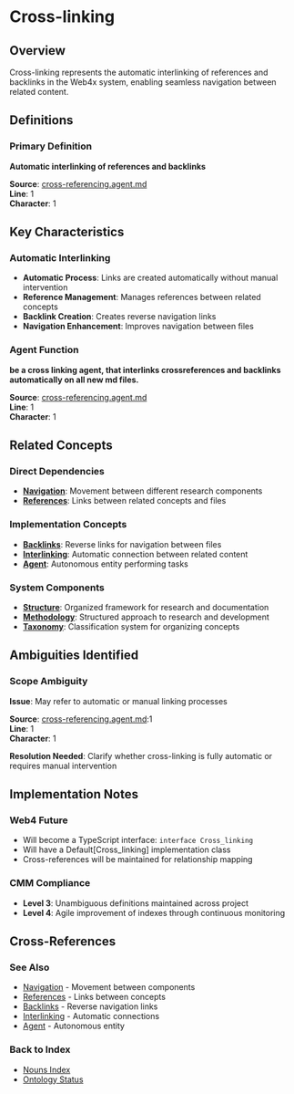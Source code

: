 # Cross-linking

## Overview
Cross-linking represents the automatic interlinking of references and backlinks in the Web4x system, enabling seamless navigation between related content.

## Definitions

### Primary Definition
**Automatic interlinking of references and backlinks**

**Source**: [cross-referencing.agent.md](../../Ontology.md/cross-referencing.agent.md)  
**Line**: 1  
**Character**: 1

## Key Characteristics

### Automatic Interlinking
- **Automatic Process**: Links are created automatically without manual intervention
- **Reference Management**: Manages references between related concepts
- **Backlink Creation**: Creates reverse navigation links
- **Navigation Enhancement**: Improves navigation between files

### Agent Function
**be a cross linking agent, that interlinks crossreferences and backlinks automatically on all new md files.**

**Source**: [cross-referencing.agent.md](../../Ontology.md/cross-referencing.agent.md)  
**Line**: 1  
**Character**: 1

## Related Concepts

### Direct Dependencies
- **[Navigation](#navigation)**: Movement between different research components
- **[References](#references)**: Links between related concepts and files

### Implementation Concepts
- **[Backlinks](#backlinks)**: Reverse links for navigation between files
- **[Interlinking](#interlinking)**: Automatic connection between related content
- **[Agent](#agent)**: Autonomous entity performing tasks

### System Components
- **[Structure](#structure)**: Organized framework for research and documentation
- **[Methodology](#methodology)**: Structured approach to research and development
- **[Taxonomy](#taxonomy)**: Classification system for organizing concepts

## Ambiguities Identified

### Scope Ambiguity
**Issue**: May refer to automatic or manual linking processes

**Source**: [cross-referencing.agent.md](../../Ontology.md/cross-referencing.agent.md):1  
**Line**: 1  
**Character**: 1

**Resolution Needed**: Clarify whether cross-linking is fully automatic or requires manual intervention

## Implementation Notes

### Web4 Future
- Will become a TypeScript interface: `interface Cross_linking`
- Will have a Default[Cross_linking] implementation class
- Cross-references will be maintained for relationship mapping

### CMM Compliance
- **Level 3**: Unambiguous definitions maintained across project
- **Level 4**: Agile improvement of indexes through continuous monitoring

## Cross-References

### See Also
- [Navigation](./Navigation.md) - Movement between components
- [References](./References.md) - Links between concepts
- [Backlinks](./Backlinks.md) - Reverse navigation links
- [Interlinking](./Interlinking.md) - Automatic connections
- [Agent](./Agent.md) - Autonomous entity

### Back to Index
- [Nouns Index](../../Ontology.md/nouns.index.md)
- [Ontology Status](../../Ontology.md/ontology.status.md)
